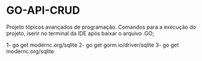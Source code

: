 # GO-API-CRUD
Projeto tópicos avançados de programação.
Comandos para a execução do projeto, iserir no terminal da IDE após baixar o arquivo .GO;

1- go get modernc.org/sqlite
2- go get gorm.io/driver/sqlite
3- go get modernc.org/sqlite

